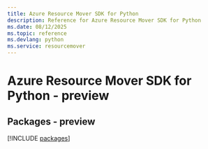 ```yaml
---
title: Azure Resource Mover SDK for Python
description: Reference for Azure Resource Mover SDK for Python
ms.date: 08/12/2025
ms.topic: reference
ms.devlang: python
ms.service: resourcemover
---
```

# Azure Resource Mover SDK for Python - preview
## Packages - preview
[!INCLUDE [packages](resource-mover-index.md)]